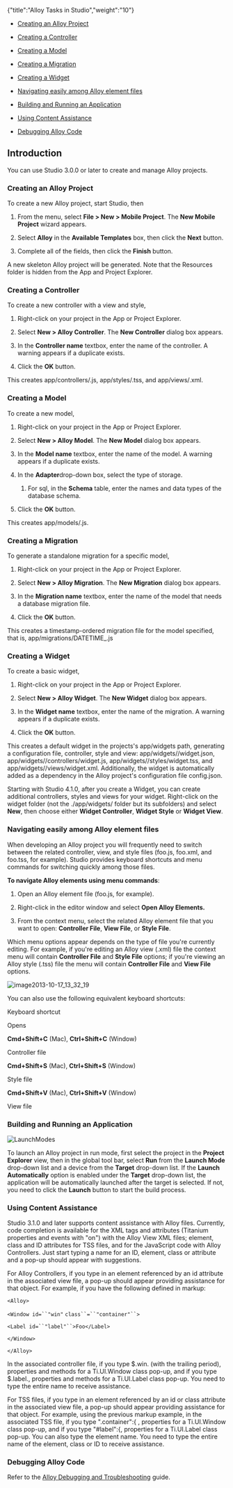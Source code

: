 {"title":"Alloy Tasks in Studio","weight":"10"} 

*   [Creating an Alloy Project](#CreatinganAlloyProject)
    
*   [Creating a Controller](#CreatingaController)
    
*   [Creating a Model](#CreatingaModel)
    
*   [Creating a Migration](#CreatingaMigration)
    
*   [Creating a Widget](#CreatingaWidget)
    
*   [Navigating easily among Alloy element files](#NavigatingeasilyamongAlloyelementfiles)
    
*   [Building and Running an Application](#BuildingandRunninganApplication)
    
*   [Using Content Assistance](#UsingContentAssistance)
    
*   [Debugging Alloy Code](#DebuggingAlloyCode)
    

## Introduction

You can use Studio 3.0.0 or later to create and manage Alloy projects.

### Creating an Alloy Project

To create a new Alloy project, start Studio, then

1.  From the menu, select **File > New > Mobile Project**. The **New Mobile Project** wizard appears.
    
2.  Select **Alloy** in the **Available Templates** box, then click the **Next** button.
    
3.  Complete all of the fields, then click the **Finish** button.
    

A new skeleton Alloy project will be generated. Note that the Resources folder is hidden from the App and Project Explorer.

### Creating a Controller

To create a new controller with a view and style,

1.  Right-click on your project in the App or Project Explorer.
    
2.  Select **New > Alloy Controller**. The **New Controller** dialog box appears.
    
3.  In the **Controller name** textbox, enter the name of the controller. A warning appears if a duplicate exists.
    
4.  Click the **OK** button.
    

This creates app/controllers/<name>.js, app/styles/<name>.tss, and app/views/<name>.xml.

### Creating a Model

To create a new model,

1.  Right-click on your project in the App or Project Explorer.
    
2.  Select **New > Alloy Model**. The **New Model** dialog box appears.
    
3.  In the **Model name** textbox, enter the name of the model. A warning appears if a duplicate exists.
    
4.  In the **Adapter**drop-down box, select the type of storage.
    
    1.  For sql, in the **Schema** table, enter the names and data types of the database schema.
        
5.  Click the **OK** button.
    

This creates app/models/<name>.js.

### Creating a Migration

To generate a standalone migration for a specific model,

1.  Right-click on your project in the App or Project Explorer.
    
2.  Select **New > Alloy Migration**. The **New Migration** dialog box appears.
    
3.  In the **Migration name** textbox, enter the name of the model that needs a database migration file.
    
4.  Click the **OK** button.
    

This creates a timestamp-ordered migration file for the model specified, that is, app/migrations/DATETIME\_<name>.js

### Creating a Widget

To create a basic widget,

1.  Right-click on your project in the App or Project Explorer.
    
2.  Select **New > Alloy Widget**. The **New Widget** dialog box appears.
    
3.  In the **Widget name** textbox, enter the name of the migration. A warning appears if a duplicate exists.
    
4.  Click the **OK** button.
    

This creates a default widget in the projects's app/widgets path, generating a configuration file, controller, style and view: app/widgets/<name>/widget.json, app/widgets/<name>/controllers/widget.js, app/widgets/<name>/styles/widget.tss, and app/widgets/<name>/views/widget.xml. Additionally, the widget is automatically added as a dependency in the Alloy project's configuration file config.json.

Starting with Studio 4.1.0, after you create a Widget, you can create additional controllers, styles and views for your widget. Right-click on the widget folder (not the ./app/widgets/ folder but its subfolders) and select **New**, then choose either **Widget Controller**, **Widget Style** or **Widget View**.

### Navigating easily among Alloy element files

When developing an Alloy project you will frequently need to switch between the related controller, view, and style files (foo.js, foo.xml, and foo.tss, for example). Studio provides keyboard shortcuts and menu commands for switching quickly among those files.

**To navigate Alloy elements using menu commands**:

1.  Open an Alloy element file (foo.js, for example).
    
2.  Right-click in the editor window and select **Open Alloy Elements.**
    
3.  From the context menu, select the related Alloy element file that you want to open: **Controller File**, **View File**, or **Style File**.
    

Which menu options appear depends on the type of file you're currently editing. For example, if you're editing an Alloy view (.xml) file the context menu will contain **Controller File** and **Style File** options; if you're viewing an Alloy style (.tss) file the menu will contain **Controller File** and **View File** options.

![image2013-10-17_13_32_19](/Images/appc/download/attachments/37536787/image2013-10-17_13_32_19.png)

You can also use the following equivalent keyboard shortcuts:

Keyboard shortcut

Opens

**Cmd+Shift+C** (Mac), **Ctrl+Shift+C** (Window)

Controller file

**Cmd+Shift+S** (Mac), **Ctrl+Shift+S** (Window)

Style file

**Cmd+Shift+V** (Mac), **Ctrl+Shift+V** (Window)

View file

### Building and Running an Application

![LaunchModes](/Images/appc/download/attachments/37523934/LaunchModes.png)

To launch an Alloy project in run mode, first select the project in the **Project Explorer** view, then in the global tool bar, select **Run** from the **Launch Mode** drop-down list and a device from the **Target** drop-down list. If the **Launch Automatically** option is enabled under the **Target** drop-down list, the application will be automatically launched after the target is selected. If not, you need to click the **Launch** button to start the build process.

### Using Content Assistance

Studio 3.1.0 and later supports content assistance with Alloy files. Currently, code completion is available for the XML tags and attributes (Titanium properties and events with "on") with the Alloy View XML files; element, class and ID attributes for TSS files, and for the JavaScript code with Alloy Controllers. Just start typing a name for an ID, element, class or attribute and a pop-up should appear with suggestions.

For Alloy Controllers, if you type in an element referenced by an id attribute in the associated view file, a pop-up should appear providing assistance for that object. For example, if you have the following defined in markup:

`<Alloy>`

`<Window id=``"win"`  `class``=``"container"``>`

`<Label id=``"label"``>Foo</Label>`

`</Window>`

`</Alloy>`

In the associated controller file, if you type $.win. (with the trailing period), properties and methods for a Ti.UI.Window class pop-up, and if you type $.label., properties and methods for a Ti.UI.Label class pop-up. You need to type the entire name to receive assistance.

For TSS files, if you type in an element referenced by an id or class attribute in the associated view file, a pop-up should appear providing assistance for that object. For example, using the previous markup example, in the associated TSS file, if you type ".container":{ , properties for a Ti.UI.Window class pop-up, and if you type "#label":{, properties for a Ti.UI.Label class pop-up. You can also type the element name. You need to type the entire name of the element, class or ID to receive assistance.

### Debugging Alloy Code

Refer to the [Alloy Debugging and Troubleshooting](/docs/appc/Alloy_Framework/Alloy_How-tos/Alloy_Debugging_and_Troubleshooting/) guide.